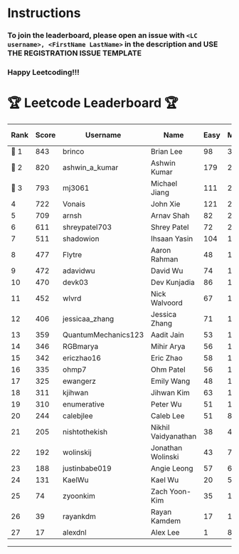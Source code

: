 # Instructions
### To join the leaderboard, please open an issue with `<LC username>, <FirstName LastName>` in the description and USE THE REGISTRATION ISSUE TEMPLATE
### Happy Leetcoding!!!


# 🏆 Leetcode Leaderboard 🏆

| Rank | Score | Username       | Name | Easy | Medium | Hard | Problems Solved |
|------|----------------|-----------------|-------------------|--------------|--------------|--------------|--------------|
| 🥇 1 | 843 | brinco | Brian Lee | 98 | 305 | 45 | 448 |
| 🥈 2 | 820 | ashwin_a_kumar | Ashwin Kumar | 179 | 286 | 23 | 488 |
| 🥉 3 | 793 | mj3061 | Michael Jiang | 111 | 275 | 44 | 430 |
| 4 | 722 | Vonais | John Xie | 121 | 248 | 35 | 404 |
| 5 | 709 | arnsh | Arnav Shah | 82 | 231 | 55 | 368 |
| 6 | 611 | shreypatel703 | Shrey Patel | 72 | 226 | 29 | 327 |
| 7 | 511 | shadowion | Ihsaan Yasin | 104 | 172 | 21 | 297 |
| 8 | 477 | Flytre | Aaron Rahman | 48 | 153 | 41 | 242 |
| 9 | 472 | adavidwu | David Wu | 74 | 157 | 28 | 259 |
| 10 | 470 | devk03 | Dev Kunjadia | 86 | 177 | 10 | 273 |
| 11 | 452 | wlvrd | Nick Walvoord | 67 | 170 | 15 | 252 |
| 12 | 406 | jessicaa_zhang | Jessica Zhang | 71 | 142 | 17 | 230 |
| 13 | 359 | QuantumMechanics123 | Aadit Jain | 53 | 129 | 16 | 198 |
| 14 | 346 | RGBmarya | Mihir Arya | 56 | 112 | 22 | 190 |
| 15 | 342 | ericzhao16 | Eric Zhao | 58 | 127 | 10 | 195 |
| 16 | 335 | ohmp7 | Ohm Patel | 56 | 123 | 11 | 190 |
| 17 | 325 | ewangerz | Emily Wang | 48 | 110 | 19 | 177 |
| 18 | 311 | kjihwan | Jihwan Kim | 63 | 103 | 14 | 180 |
| 19 | 310 | enumerative | Peter Wu | 51 | 110 | 13 | 174 |
| 20 | 244 | calebjlee | Caleb Lee | 51 | 83 | 9 | 143 |
| 21 | 205 | nishtothekish | Nikhil Vaidyanathan | 38 | 40 | 29 | 107 |
| 22 | 192 | wolinskij | Jonathan Wolinski | 43 | 70 | 3 | 116 |
| 23 | 188 | justinbabe019 | Angie Leong | 57 | 61 | 3 | 121 |
| 24 | 131 | KaelWu | Kael Wu | 20 | 54 | 1 | 75 |
| 25 | 74 | zyoonkim | Zach Yoon-Kim | 35 | 18 | 1 | 54 |
| 26 | 39 | rayankdm | Rayan Kamdem | 17 | 11 | 0 | 28 |
| 27 | 17 | alexdnl | Alex Lee | 1 | 8 | 0 | 9 |
---